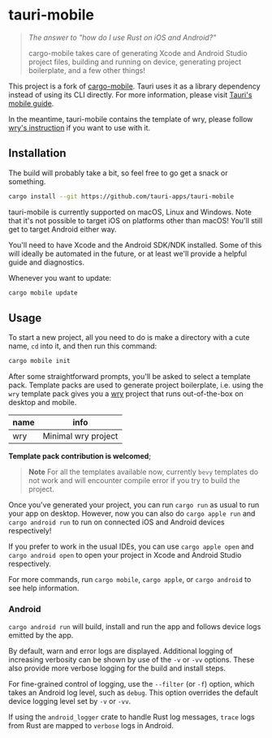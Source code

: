 # tauri-mobile


> *The answer to "how do I use Rust on iOS and Android?"*
> 
> cargo-mobile takes care of generating Xcode and Android Studio project files, building and running on device, generating project boilerplate, and a few other things!

This project is a fork of [cargo-mobile](https://github.com/BrainiumLLC/cargo-mobile/). Tauri uses it as a library dependency instead of using its CLI directly. For more information, please visit [Tauri's mobile guide](https://next--tauri.netlify.app/next/mobile/).

In the meantime, tauri-mobile contains the template of wry, please follow [wry's instruction](https://github.com/tauri-apps/wry#android--ios) if you want to use with it.

## Installation

The build will probably take a bit, so feel free to go get a snack or something.

```bash
cargo install --git https://github.com/tauri-apps/tauri-mobile
```

tauri-mobile is currently supported on macOS, Linux and Windows. Note that it's not possible to target iOS on platforms other than macOS! You'll still get to target Android either way.

You'll need to have Xcode and the Android SDK/NDK installed. Some of this will ideally be automated in the future, or at least we'll provide a helpful guide and diagnostics.

Whenever you want to update:

```bash
cargo mobile update
```

## Usage

To start a new project, all you need to do is make a directory with a cute name, `cd` into it, and then run this command:

```bash
cargo mobile init
```

After some straightforward prompts, you'll be asked to select a template pack. Template packs are used to generate project boilerplate, i.e. using the `wry` template pack gives you a [wry](https://github.com/tauri-apps/wry) project that runs out-of-the-box on desktop and mobile.

| name      | info                                  |
| --------- | ------------------------------------- |
| wry       | Minimal wry project |

**Template pack contribution is welcomed**;

> **Note**
> For all the templates available now, currently `bevy` templates do not work and will encounter compile error if you try to build the project.

Once you've generated your project, you can run `cargo run` as usual to run your app on desktop. However, now you can also do `cargo apple run` and `cargo android run` to run on connected iOS and Android devices respectively!

If you prefer to work in the usual IDEs, you can use `cargo apple open` and `cargo android open` to open your project in Xcode and Android Studio respectively.

For more commands, run `cargo mobile`, `cargo apple`, or `cargo android` to see help information.

### Android

`cargo android run` will build, install and run the app and follows device logs emitted by the app.

By default, warn and error logs are displayed. Additional logging of increasing verbosity can be shown by use of the `-v` or `-vv` options. These also provide more verbose logging for the build and install steps.

For fine-grained control of logging, use the `--filter` (or `-f`) option, which takes an Android log level, such as `debug`. This option overrides
the default device logging level set by `-v` or `-vv`.

If using the `android_logger` crate to handle Rust log messages, `trace` logs from Rust are mapped to `verbose` logs in Android.
